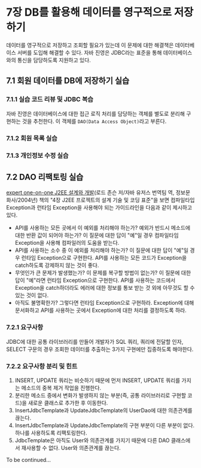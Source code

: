 # 7장 DB를 활용해 데이터를 영구적으로 저장하기

데이터를 영구적으로 저장하고 조회할 필요가 있는데 이 문제에 대한 해결책은 데이터베이스 서버를 도입해 해결할 수 있다.
자바 진영은 JDBC라는 표준을 통해 데이터베이스와의 통신을 담당하도록 지원하고 있다.

## 7.1 회원 데이터를 DB에 저장하기 실습

### 7.1.1 실습 코드 리뷰 및 JDBC 복습

자바 진영은 데이터베이스에 대한 접근 로직 처리를 담당하는 객체를 별도로 분리해 구현하는 것을 추천한다.
이 객체를 `DAO(Data Access Object)`라고 부른다.

### 7.1.2 회원 목록 실습

### 7.1.3 개인정보 수정 실습

## 7.2 DAO 리팩토링 실습

[expert one-on-one J2EE 설계와 개발](http://www.yes24.com/Product/Goods/428809)(로드 존슨 저/자바 유저스 번역팀 역, 정보문화사/2004년) 책의 "4장 J2EE 프로젝트의 설계 기술 및 코딩 표준"을 보면 컴파일타입 Exception과 런타임 Exception을 사용해야 되는 가이드라인을 다음과 같이 제시하고 있다.

- API를 사용하는 모든 곳에서 이 예외를 처리해야 하는가?
  예외가 반드시 메소드에 대한 반환 값이 되어야 하는가?
  이 질문에 대한 답이 "예"일 경우 컴파일타임 Exception을 사용해 컴파일러의 도움을 받는다.
- API를 사용하는 소수 중 이 예외를 처리해야 하는가?
  이 질문에 대한 답이 "예"일 경우 런타임 Exception으로 구현한다.
  API를 사용하는 모든 코드가 Exception을 catch하도록 강제하지 않는 것이 좋다.
- 무엇인가 큰 문제가 발생했는가?
  이 문제를 복구할 방법이 없는가?
  이 질문에 대한 답이 "예"라면 런타임 Exception으로 구현한다.
  API를 사용하는 코드에서 Exception을 catch하더라도 에러에 대한 정보를 통보 받는 것 외에 아무것도 할 수 있는 것이 없다.
- 아직도 불명확한가?
  그렇다면 런타임 Exception으로 구현하라.
  Exception에 대해 문서화하고 API를 사용하는 곳에서 Exception에 대한 처리를 결정하도록 하라.

### 7.2.1 요구사항

JDBC에 대한 공통 라이브러리를 만들어 개발자가 SQL 쿼리, 쿼리에 전달할 인자, SELECT 구문의 경우 조회한 데이터를 추출하는 3가지 구현에만 집중하도록 해야한다.

### 7.2.2 요구사항 분리 및 힌트

1. INSERT, UPDATE 쿼리는 비슷하기 때문에 먼저 INSERT, UPDATE 쿼리를 가지는 메소드의 중복 제거 작업을 진행한다.
2. 분리한 메소드 중에서 변화가 발생하지 않는 부분(즉, 공통 라이브러리로 구현할 코드)을 새로운 클래스로 추가한 후 이동한다.
3. InsertJdbcTemplate과 UpdateJdbcTemplate의 UserDao에 대한 의존관계를 끊는다.
4. InsertJdbcTemplate과 UpdateJdbcTemplate의 구현 부분이 다른 부분이 없다. 하나를 사용하도록 리팩토링한다.
5. JdbcTemplate은 아직도 User와 의존관계를 가지기 때문에 다른 DAO 클래스에서 재사용할 수 없다. User와 의존관계를 끊는다.

To be continued...
